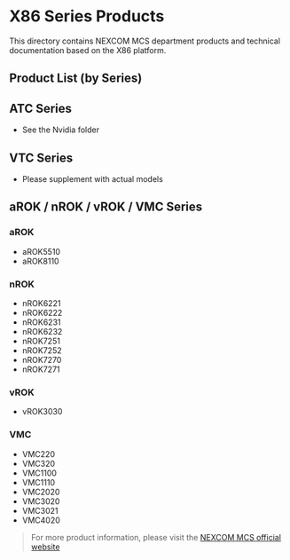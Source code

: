 # X86 Series Products

This directory contains NEXCOM MCS department products and technical documentation based on the X86 platform.

## Product List (by Series)

## ATC Series
- See the Nvidia folder

## VTC Series
- Please supplement with actual models

## aROK / nROK / vROK / VMC Series
### aROK
  -  aROK5510
  -  aROK8110

### nROK
  -  nROK6221
  -  nROK6222
  -  nROK6231
  -  nROK6232
  -  nROK7251
  -  nROK7252
  -  nROK7270
  -  nROK7271

### vROK
  - vROK3030

### VMC
  - VMC220
  - VMC320
  - VMC1100
  - VMC1110
  - VMC2020
  - VMC3020
  - VMC3021
  - VMC4020

> For more product information, please visit the [NEXCOM MCS official website](https://www.nexcom.com.tw/Products/mobile-computing-solutions)
